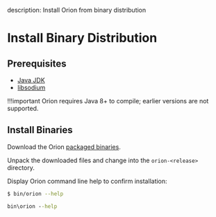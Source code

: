 description: Install Orion from binary distribution
<!--- END of page meta data -->

# Install Binary Distribution

## Prerequisites

* [Java JDK](http://www.oracle.com/technetwork/java/javase/downloads/index.html)
* [libsodium](Dependencies.md)

!!!important
    Orion requires Java 8+ to compile; earlier versions are not supported.
    
## Install Binaries

Download the Orion [packaged binaries](https://bintray.com/consensys/binaries/orion/_latestVersion#files).

Unpack the downloaded files and change into the `orion-<release>` directory. 

Display Orion command line help to confirm installation: 

```bash tab="Linux/macOS"
$ bin/orion --help
```

```bat tab="Windows"
bin\orion --help
```